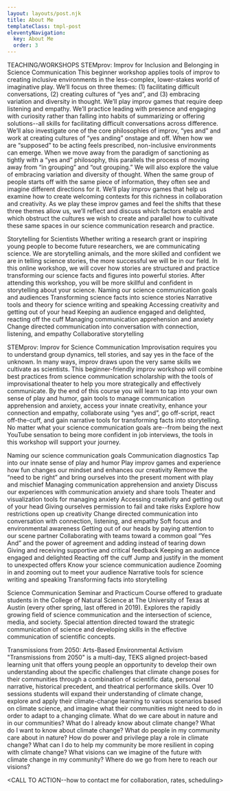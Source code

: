 ```yaml
---
layout: layouts/post.njk
title: About Me
templateClass: tmpl-post
eleventyNavigation:
  key: About Me
  order: 3
---
```

TEACHING/WORKSHOPS
STEMprov: Improv for Inclusion and Belonging in Science Communication
This beginner workshop applies tools of improv to creating inclusive environments in the less-complex, lower-stakes world of imaginative play. We’ll focus on three themes: (1) facilitating difficult conversations, (2) creating cultures of “yes and”, and (3) embracing variation and diversity in thought. We’ll play improv games that require deep listening and empathy. We’ll practice leading with presence and engaging with curiosity rather than falling into habits of summarizing or offering solutions--all skills for facilitating difficult conversations across difference. We’ll also investigate one of the core philosophies of improv, “yes and” and work at creating cultures of “yes anding” onstage and off. When how we are “supposed” to be acting feels prescribed, non-inclusive environments can emerge. When we move away from the paradigm of sanctioning as tightly with a “yes and” philosophy, this parallels the process of moving away from “in grouping” and “out grouping.” We will also explore the value of embracing variation and diversity of thought. When the same group of people starts off with the same piece of information, they often see and imagine different directions for it. We’ll play improv games that help us examine how to create welcoming contexts for this richness in collaboration and creativity. As we play these improv games and feel the shifts that these three themes allow us, we’ll reflect and discuss which factors enable and which obstruct the cultures we wish to create and parallel how to cultivate these same spaces in our science communication research and practice. 

Storytelling for Scientists
Whether writing a research grant or inspiring young people to become future researchers, we are communicating science. We are storytelling animals, and the more skilled and confident we are in telling science stories, the more successful we will be in our field. In this online workshop, we will cover how stories are structured and practice transforming our science facts and figures into powerful stories. After attending this workshop, you will be more skillful and confident in storytelling about your science.
Naming our science communication goals and audiences
Transforming science facts into science stories
Narrative tools and theory for science writing and speaking
Accessing creativity and getting out of your head
Keeping an audience engaged and delighted, reacting off the cuff
Managing communication apprehension and anxiety
Change directed communication into conversation with connection, listening, and empathy
Collaborative storytelling

STEMprov: Improv for Science Communication
Improvisation requires you to understand group dynamics, tell stories, and say yes in the face of the unknown. In many ways, improv draws upon the very same skills we cultivate as scientists. This beginner-friendly improv workshop will combine best practices from science communication scholarship with the tools of improvisational theater to help you more strategically and effectively communicate. By the end of this course you will learn to tap into your own sense of play and humor, gain tools to manage communication apprehension and anxiety, access your innate creativity, enhance your connection and empathy, collaborate using “yes and”, go off-script, react off-the-cuff, and gain narrative tools for transforming facts into storytelling.  No matter what your science communication goals are--from being the next YouTube sensation to being more confident in job interviews, the tools in this workshop will support your journey.

Naming our science communication goals
Communication diagnostics
Tap into our innate sense of play and humor
Play improv games and experience how fun changes our mindset and enhances our creativity
Remove the “need to be right” and bring ourselves into the present moment with play and mischief
Managing communication apprehension and anxiety
Discuss our experiences with communication anxiety and share tools
Theater and visualization tools for managing anxiety
Accessing creativity and getting out of your head
Giving ourselves permission to fail and take risks
Explore how restrictions open up creativity
Change directed communication into conversation with connection, listening, and empathy
Soft focus and environmental awareness
Getting out of our heads by paying attention to our scene partner
Collaborating with teams toward a common goal
“Yes And” and the power of agreement and adding instead of tearing down
Giving and receiving supportive and critical feedback
Keeping an audience engaged and delighted
Reacting off the cuff 
Jump and justify in the moment to unexpected offers
Know your science communication audience
Zooming in and zooming out to meet your audience
Narrative tools for science writing and speaking
Transforming facts into storytelling


Science Communication Seminar and Practicum
Course offered to graduate students in the College of Natural Science at The University of Texas at Austin (every other spring, last offered in 2019). Explores the rapidly growing field of science communication and the intersection of science, media, and society. Special attention directed toward the strategic communication of science and developing skills in the effective communication of scientific concepts. 

Transmissions from 2050: Arts-Based Environmental Activism
"Transmissions from 2050" is a multi-day, TEKS aligned project-based learning unit that offers young people an opportunity to develop their own understanding about the specific challenges that climate change poses for their communities through a combination of scientific data, personal narrative, historical precedent, and theatrical performance skills. 
Over 10 sessions students will expand their understanding of climate change, explore and apply their climate-change learning to various scenarios based on climate science, and imagine what their communities might need to do in order to adapt to a changing climate. 
What do we care about in nature and in our communities? 
What do I already know about climate change?
What do I want to know about climate change?
What do people in my community care about in nature?
How do power and privilege play a role in climate change?
What can I do to help my community be more resilient in coping with climate change? 
What visions can we imagine of the future with climate change in my community?
Where do we go from here to reach our visions? 


<CALL TO ACTION--how to contact me for collaboration, rates, scheduling>
